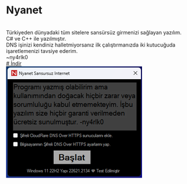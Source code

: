 # Nyanet
<br>Türkiyeden dünyadaki tüm sitelere sansürsüz girmenizi sağlayan yazılım.
<br>C# ve C++ ile yazılmıştır.
<br>DNS işinizi kendiniz halletmiyorsanız ilk çalıştırmanızda iki kutucuğuda işaretlemenizi tavsiye ederim.
<br>~ny4rlk0
<br><a href="https://github.com/ny4rlk0/Nyanet/files/12543047/Nyanet.zip"># İndir</a>
<br><img src="SS.png">
